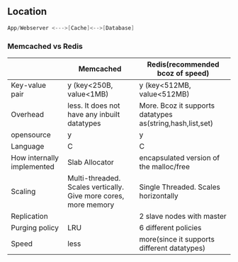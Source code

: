## Location
```c
App/Webserver <--->[Cache]<-->[Database]
```

### Memcached vs Redis
||Memcached|Redis(recommended bcoz of speed)|
|---|---|---|
|Key-value pair| y (key<250B, value<1MB)| y (key<512MB, value<512MB)|
|Overhead|less. It does not have any inbuilt datatypes|More. Bcoz it supports datatypes as(string,hash,list,set)|
|opensource | y | y |
|Language|C|C|
|How internally implemented|Slab Allocator|encapsulated version of the malloc/free|
|Scaling|Multi-threaded. Scales vertically. Give more cores, more memory|Single Threaded. Scales horizontally|
|Replication||2 slave nodes with master|
|Purging policy|LRU|6 different policies|
|Speed|less|more(since it supports different datatypes)|
